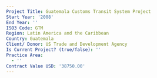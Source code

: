 ```yaml
---
Project Title: Guatemala Customs Transit System Project
Start Year: '2008'
End Year: ''
ISO3 Code: GTM
Region: Latin America and the Caribbean
Country: Guatemala
Client/ Donor: US Trade and Development Agency
Is Current Project? (true/false): ''
Practice Area:
  - ''
Contract Value USD: '38750.00'
---
```

